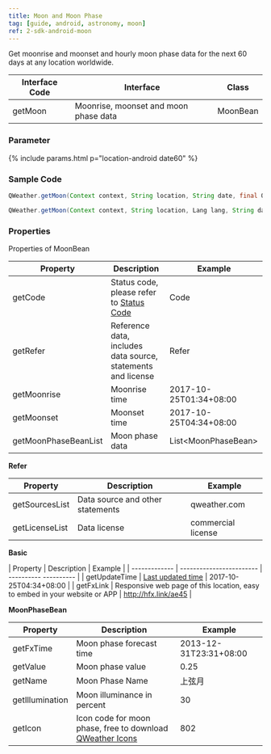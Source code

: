 ```yaml
---
title: Moon and Moon Phase
tag: [guide, android, astronomy, moon]
ref: 2-sdk-android-moon
---
```


Get moonrise and moonset and hourly moon phase data for the next 60 days at any location worldwide.

| Interface Code| Interface          | Class      |
| ------ | ---------- | ----------- |
| getMoon| Moonrise, moonset and moon phase data  | MoonBean |

### Parameter

{% include params.html p="location-android date60" %}

### Sample Code

```java
QWeather.getMoon(Context context, String location, String date, final OnResultMoonListener listener) ;

QWeather.getMoon(Context context, String location, Lang lang, String date, final OnResultMoonListener listener)                                
```

### Properties

Properties of MoonBean

| Property | Description | Example |
| -------------------- | -------------------------- | ------------------------- |
| getCode | Status code, please refer to [Status Code](/en/docs/resource/status-code/) | Code |
| getRefer | Reference data, includes data source, statements and license | Refer |
| getMoonrise       | Moonrise time                   | 2017-10-25T01:34+08:00           |
| getMoonset       | Moonset time                   | 2017-10-25T04:34+08:00           |
| getMoonPhaseBeanList | Moon phase data                   | List\<MoonPhaseBean> |

**Refer**

| Property | Description | Example |
| -------------- | ------------ | ------------------ |
| getSourcesList | Data source and other statements | qweather.com |
| getLicenseList | Data license | commercial license |

**Basic**

| Property | Description | Example |
| ------------- | ------------------------ | ---------- ---------- |
| getUpdateTime | [Last updated time](/en/docs/resource/glossary/#update-time) | 2017-10-25T04:34+08:00 |
| getFxLink | Responsive web page of this location, easy to embed in your website or APP | http://hfx.link/ae45 |

**MoonPhaseBean**

| Property | Description | Example |
| --------------- | ---------------------- | ---------------------- |
| getFxTime       | Moon phase forecast time     | 2013-12-31T23:31+08:00 |
| getValue        | Moon phase value               | 0.25                   |
| getName         | Moon Phase Name               | 上弦月                 |
| getIllumination | Moon illuminance in percent | 30                     |
| getIcon | Icon code for moon phase, free to download [QWeather Icons](/en/docs/resource/icons/) | 802                     |